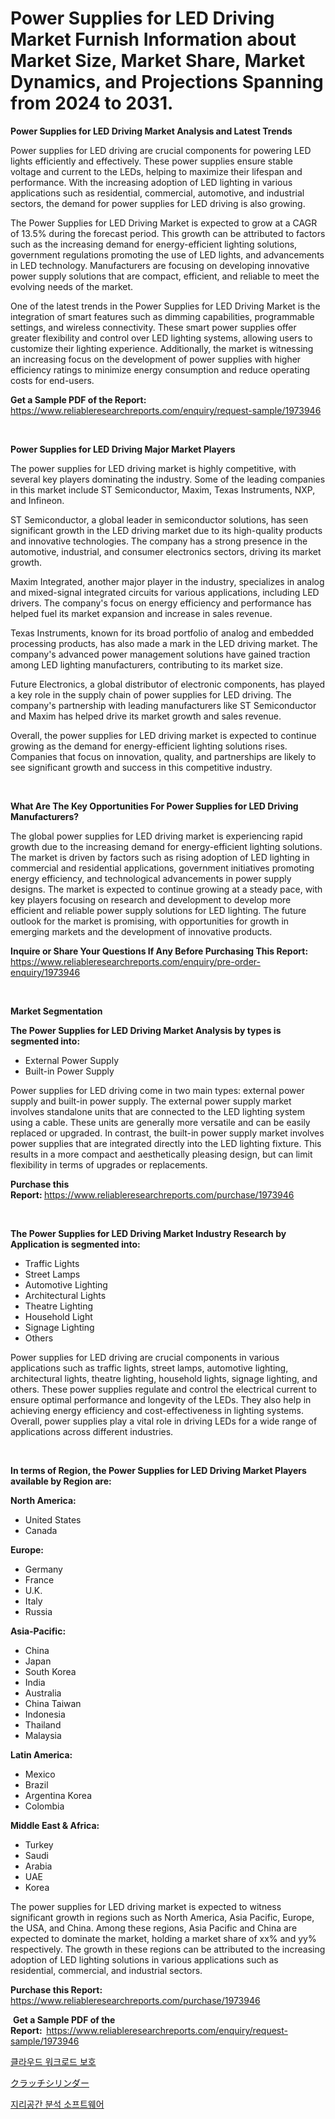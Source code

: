 <p><h1>Power Supplies for LED Driving Market Furnish Information about Market Size, Market Share, Market Dynamics, and Projections Spanning from 2024 to 2031.</h1></p><p><strong>Power Supplies for LED Driving Market Analysis and Latest Trends</strong></p>
<p><p>Power supplies for LED driving are crucial components for powering LED lights efficiently and effectively. These power supplies ensure stable voltage and current to the LEDs, helping to maximize their lifespan and performance. With the increasing adoption of LED lighting in various applications such as residential, commercial, automotive, and industrial sectors, the demand for power supplies for LED driving is also growing.</p><p>The Power Supplies for LED Driving Market is expected to grow at a CAGR of 13.5% during the forecast period. This growth can be attributed to factors such as the increasing demand for energy-efficient lighting solutions, government regulations promoting the use of LED lights, and advancements in LED technology. Manufacturers are focusing on developing innovative power supply solutions that are compact, efficient, and reliable to meet the evolving needs of the market.</p><p>One of the latest trends in the Power Supplies for LED Driving Market is the integration of smart features such as dimming capabilities, programmable settings, and wireless connectivity. These smart power supplies offer greater flexibility and control over LED lighting systems, allowing users to customize their lighting experience. Additionally, the market is witnessing an increasing focus on the development of power supplies with higher efficiency ratings to minimize energy consumption and reduce operating costs for end-users.</p></p>
<p><strong>Get a Sample PDF of the Report:&nbsp;</strong> <a href="https://www.reliableresearchreports.com/enquiry/request-sample/1973946">https://www.reliableresearchreports.com/enquiry/request-sample/1973946</a></p>
<p>&nbsp;</p>
<p><strong>Power Supplies for LED Driving Major Market Players</strong></p>
<p><p>The power supplies for LED driving market is highly competitive, with several key players dominating the industry. Some of the leading companies in this market include ST Semiconductor, Maxim, Texas Instruments, NXP, and Infineon.</p><p>ST Semiconductor, a global leader in semiconductor solutions, has seen significant growth in the LED driving market due to its high-quality products and innovative technologies. The company has a strong presence in the automotive, industrial, and consumer electronics sectors, driving its market growth.</p><p>Maxim Integrated, another major player in the industry, specializes in analog and mixed-signal integrated circuits for various applications, including LED drivers. The company's focus on energy efficiency and performance has helped fuel its market expansion and increase in sales revenue.</p><p>Texas Instruments, known for its broad portfolio of analog and embedded processing products, has also made a mark in the LED driving market. The company's advanced power management solutions have gained traction among LED lighting manufacturers, contributing to its market size.</p><p>Future Electronics, a global distributor of electronic components, has played a key role in the supply chain of power supplies for LED driving. The company's partnership with leading manufacturers like ST Semiconductor and Maxim has helped drive its market growth and sales revenue.</p><p>Overall, the power supplies for LED driving market is expected to continue growing as the demand for energy-efficient lighting solutions rises. Companies that focus on innovation, quality, and partnerships are likely to see significant growth and success in this competitive industry.</p></p>
<p>&nbsp;</p>
<p><strong>What Are The Key Opportunities For Power Supplies for LED Driving Manufacturers?</strong></p>
<p><p>The global power supplies for LED driving market is experiencing rapid growth due to the increasing demand for energy-efficient lighting solutions. The market is driven by factors such as rising adoption of LED lighting in commercial and residential applications, government initiatives promoting energy efficiency, and technological advancements in power supply designs. The market is expected to continue growing at a steady pace, with key players focusing on research and development to develop more efficient and reliable power supply solutions for LED lighting. The future outlook for the market is promising, with opportunities for growth in emerging markets and the development of innovative products.</p></p>
<p><strong>Inquire or Share Your Questions If Any Before Purchasing This Report:</strong> <a href="https://www.reliableresearchreports.com/enquiry/pre-order-enquiry/1973946">https://www.reliableresearchreports.com/enquiry/pre-order-enquiry/1973946</a></p>
<p>&nbsp;</p>
<p><strong>Market Segmentation</strong></p>
<p><strong>The Power Supplies for LED Driving Market Analysis by types is segmented into:</strong></p>
<p><ul><li>External Power Supply</li><li>Built-in Power Supply</li></ul></p>
<p><p>Power supplies for LED driving come in two main types: external power supply and built-in power supply. The external power supply market involves standalone units that are connected to the LED lighting system using a cable. These units are generally more versatile and can be easily replaced or upgraded. In contrast, the built-in power supply market involves power supplies that are integrated directly into the LED lighting fixture. This results in a more compact and aesthetically pleasing design, but can limit flexibility in terms of upgrades or replacements.</p></p>
<p><strong>Purchase this Report:&nbsp;</strong><a href="https://www.reliableresearchreports.com/purchase/1973946">https://www.reliableresearchreports.com/purchase/1973946</a></p>
<p>&nbsp;</p>
<p><strong>The Power Supplies for LED Driving Market Industry Research by Application is segmented into:</strong></p>
<p><ul><li>Traffic Lights</li><li>Street Lamps</li><li>Automotive Lighting</li><li>Architectural Lights</li><li>Theatre Lighting</li><li>Household Light</li><li>Signage Lighting</li><li>Others</li></ul></p>
<p><p>Power supplies for LED driving are crucial components in various applications such as traffic lights, street lamps, automotive lighting, architectural lights, theatre lighting, household lights, signage lighting, and others. These power supplies regulate and control the electrical current to ensure optimal performance and longevity of the LEDs. They also help in achieving energy efficiency and cost-effectiveness in lighting systems. Overall, power supplies play a vital role in driving LEDs for a wide range of applications across different industries.</p></p>
<p>&nbsp;</p>
<p><strong>In terms of Region, the Power Supplies for LED Driving Market Players available by Region are:</strong></p>
<p>
    <p> <strong> North America: </strong>
        <ul>
            <li>United States</li>
            <li>Canada</li>
        </ul>
        </p> 
    <p> <strong> Europe: </strong>
        <ul>
            <li>Germany</li>
            <li>France</li>
            <li>U.K.</li>
            <li>Italy</li>
            <li>Russia</li>
        </ul>
        </p> 
    <p> <strong> Asia-Pacific: </strong>
        <ul>
            <li>China</li>
            <li>Japan</li>
            <li>South Korea</li>
            <li>India</li>
            <li>Australia</li>
            <li>China Taiwan</li>
            <li>Indonesia</li>
            <li>Thailand</li>
            <li>Malaysia</li>
        </ul>
        </p> 
    <p> <strong> Latin America: </strong>
        <ul>
            <li>Mexico</li>
            <li>Brazil</li>
            <li>Argentina Korea</li>
            <li>Colombia</li>
        </ul>
        </p> 
    <p> <strong> Middle East & Africa: </strong>
        <ul>
            <li>Turkey</li>
            <li>Saudi</li>
            <li>Arabia</li>
            <li>UAE</li>
            <li>Korea</li>
        </ul>
    </p>
    </p>
<p><p>The power supplies for LED driving market is expected to witness significant growth in regions such as North America, Asia Pacific, Europe, the USA, and China. Among these regions, Asia Pacific and China are expected to dominate the market, holding a market share of xx% and yy% respectively. The growth in these regions can be attributed to the increasing adoption of LED lighting solutions in various applications such as residential, commercial, and industrial sectors.</p></p>
<p><strong>Purchase this Report: </strong><a href="https://www.reliableresearchreports.com/purchase/1973946">https://www.reliableresearchreports.com/purchase/1973946</a></p>
<p>&nbsp;<strong>Get a Sample PDF of the Report:&nbsp;&nbsp;</strong><a href="https://www.reliableresearchreports.com/enquiry/request-sample/1973946">https://www.reliableresearchreports.com/enquiry/request-sample/1973946</a></p>
<p><strong></strong></p>
<p><p><a href="https://github.com/xvz497517413/Market-Research-Report-List-1/blob/main/758751311167.md">클라우드 워크로드 보호</a></p><p><a href="https://github.com/EmoryYundt1935/Market-Research-Report-List-1/blob/main/220419911962.md">クラッチシリンダー</a></p><p><a href="https://github.com/vskv4779xr1/Market-Research-Report-List-1/blob/main/196564711168.md">지리공간 분석 소프트웨어</a></p></p>